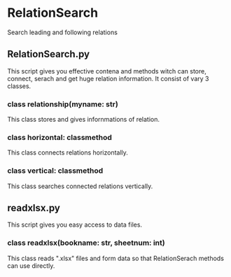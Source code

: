 # RelationSearch
Search leading and following relations

## RelationSearch.py
This script gives you effective contena and methods witch can store, connect, serach and get huge relation information.
It consist of vary 3 classes.

### class relationship(myname: str)
This class stores and gives infornmations of relation.

### class horizontal: classmethod
This class connects relations horizontally.

### class vertical: classmethod
This class searches connected relations vertically.

## readxlsx.py
This script gives you easy access to data files.

### class readxlsx(bookname: str, sheetnum: int)
This class reads ".xlsx" files and form data so that RelationSerach methods can use directly.
